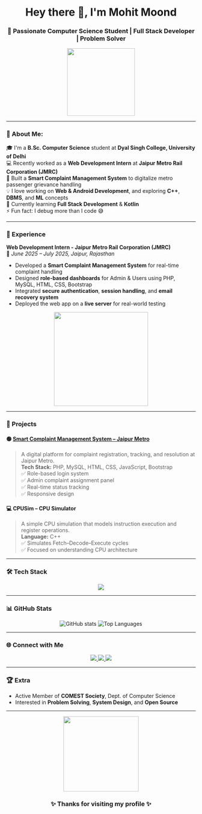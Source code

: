 <h1 align="center">Hey there 👋, I'm Mohit Moond</h1>
<h3 align="center">🚀 Passionate Computer Science Student | Full Stack Developer | Problem Solver</h3>

<p align="center">
  <img src="https://media.giphy.com/media/WUlplcMpOCEmTGBtBW/giphy.gif" width="180">
</p>

---

### 💫 About Me:
🎓 I'm a **B.Sc. Computer Science** student at **Dyal Singh College, University of Delhi**  
💻 Recently worked as a **Web Development Intern** at **Jaipur Metro Rail Corporation (JMRC)**  
🚆 Built a **Smart Complaint Management System** to digitalize metro passenger grievance handling  
💡 I love working on **Web & Android Development**, and exploring **C++**, **DBMS**, and **ML** concepts  
🌱 Currently learning **Full Stack Development** & **Kotlin**  
⚡ Fun fact: I debug more than I code 😅  

---

### 💼 Experience
**Web Development Intern - Jaipur Metro Rail Corporation (JMRC)**  
📍 *June 2025 – July 2025, Jaipur, Rajasthan*  
- Developed a **Smart Complaint Management System** for real-time complaint handling  
- Designed **role-based dashboards** for Admin & Users using PHP, MySQL, HTML, CSS, Bootstrap  
- Integrated **secure authentication**, **session handling**, and **email recovery system**  
- Deployed the web app on a **live server** for real-world testing  

<p align="center">
  <img src="https://media.giphy.com/media/Qvppr5Q7OlP1H0JZ6l/giphy.gif" width="250">
</p>

---

### 🧠 Projects

#### 🟢 [Smart Complaint Management System – Jaipur Metro](https://github.com/mohitttt245/JMRC_Complaint_Portal)
> A digital platform for complaint registration, tracking, and resolution at Jaipur Metro.  
> **Tech Stack:** PHP, MySQL, HTML, CSS, JavaScript, Bootstrap  
✅ Role-based login system  
✅ Admin complaint assignment panel  
✅ Real-time status tracking  
✅ Responsive design  

#### 💻 CPUSim – CPU Simulator
> A simple CPU simulation that models instruction execution and register operations.  
> **Language:** C++  
✅ Simulates Fetch–Decode–Execute cycles  
✅ Focused on understanding CPU architecture  

---

### 🛠️ Tech Stack
<p align="center">
  <img src="https://skillicons.dev/icons?i=cpp,python,html,css,js,php,mysql,bootstrap,git,vscode,kotlin" />
</p>

---

### 📊 GitHub Stats
<p align="center">
  <img src="https://github-readme-stats.vercel.app/api?username=mohitttt245&show_icons=true&theme=radical" alt="GitHub stats" />
  <img src="https://github-readme-stats.vercel.app/api/top-langs/?username=mohitttt245&layout=compact&theme=radical" alt="Top Languages" />
</p>

---

### 🌐 Connect with Me
<p align="center">
  <a href="https://www.linkedin.com/in/mohit-moond-497745318/">
    <img src="https://img.shields.io/badge/LinkedIn-blue?logo=linkedin&logoColor=white" />
  </a>
  <a href="mailto:mohitttt245@gmail.com">
    <img src="https://img.shields.io/badge/Gmail-red?logo=gmail&logoColor=white" />
  </a>
  <a href="https://github.com/mohitttt245">
    <img src="https://img.shields.io/badge/GitHub-black?logo=github&logoColor=white" />
  </a>
</p>

---

### 🏆 Extra
- Active Member of **COMEST Society**, Dept. of Computer Science  
- Interested in **Problem Solving**, **System Design**, and **Open Source**

---

<p align="center">
  <img src="https://media.giphy.com/media/du3J3cXyzhj75IOgvA/giphy.gif" width="200">
</p>

<h3 align="center">✨ Thanks for visiting my profile ✨</h3>
